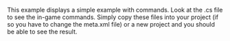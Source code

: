 This example displays a simple example with commands. Look at the .cs file to see the in-game commands. Simply copy these files into your project (if so you have to change the meta.xml file) or a new project and you should be able to see the result.
